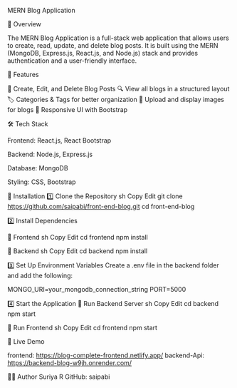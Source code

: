 

MERN Blog Application

📝 Overview

The MERN Blog Application is a full-stack web application that allows users to create, read, update, and delete blog posts. It is built using the MERN (MongoDB, Express.js, React.js, and Node.js) stack and provides authentication and a user-friendly interface.

🚀 Features


📰 Create, Edit, and Delete Blog Posts
🔍 View all blogs in a structured layout
🏷 Categories & Tags for better organization
📸 Upload and display images for blogs
🎨 Responsive UI with Bootstrap

🛠 Tech Stack

Frontend: React.js, React Bootstrap

Backend: Node.js, Express.js

Database: MongoDB

Styling: CSS, Bootstrap


📂 Installation
1️⃣ Clone the Repository
sh
Copy
Edit
git clone https://github.com/saipabi/front-end-blog.git
cd front-end-blog

2️⃣ Install Dependencies

🔹 Frontend
sh
Copy
Edit
cd frontend
npm install

🔹 Backend
sh
Copy
Edit
cd backend
npm install

3️⃣ Set Up Environment Variables
Create a .env file in the backend folder and add the following:

MONGO_URI=your_mongodb_connection_string
PORT=5000


4️⃣ Start the Application
🔹 Run Backend Server
sh
Copy
Edit
cd backend
npm start

🔹 Run Frontend
sh
Copy
Edit
cd frontend
npm start

🔗 Live Demo

frontend: https://blog-complete-frontend.netlify.app/
backend-Api: https://backend-blog-w9jh.onrender.com/


🧑‍💻 Author
Suriya R
GitHub: saipabi
